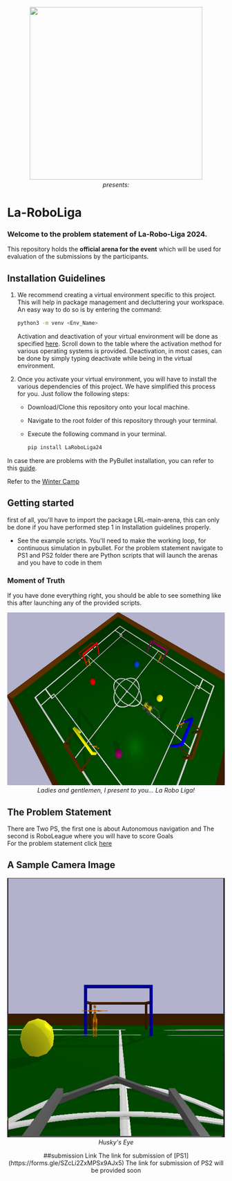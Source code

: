 <p align="center">
 <img  width="400" height="400" src="https://github.com/Robotics-Club-IIT-BHU/Vision2_20_Areana/blob/main/media/robo.jpg"><br>
  <i>presents:</i>  
</p>

# La-RoboLiga

### Welcome to the problem statement of La-Robo-Liga 2024.    
This repository holds the **official arena for the event** which will be used for evaluation of the submissions by the participants.

## Installation Guidelines  
1. We recommend creating a virtual environment specific to this project. This will help in package management and decluttering your workspace. An easy way to do so is by entering the command:

   ~~~bash
   python3 -m venv <Env_Name>
   ~~~

   Activation and deactivation of your virtual environment will be done as specified [here](https://docs.python.org/3/library/venv.html). Scroll down to the table where the activation method for various operating systems is provided. Deactivation, in most cases, can be done by simply typing deactivate while being in the virtual environment.

2. Once you activate your virtual environment, you will have to install the various dependencies of this project. We have simplified this process for you. Just follow the following steps:
   * Download/Clone this repository onto your local machine.
   * Navigate to the root folder of this repository through your terminal.
   * Execute the following command in your terminal.

      ~~~bash
      pip install LaRoboLiga24
      ~~~

In case there are problems with the PyBullet installation, you can refer to this [guide](https://github.com/Robotics-Club-IIT-BHU/Robo-Summer-Camp-20/blob/master/Part1/Subpart%201/README.md).

Refer to the [Winter Camp](https://github.com/Robotics-Club-IIT-BHU/Robotics-Winter-Camp-2023)

## Getting started
first of all, you'll have to import the package LRL-main-arena, this can only be done if you have performed step 1 in Installation guidelines properly. 

[//]: # (~~~python)

[//]: # (env = gym.make&#40;'LaRoboLiga24',)

[//]: # (    arena = "arena2")

[//]: # (    car_location=CAR_LOCATION,)

[//]: # (    visual_cam_settings=VISUAL_CAM_SETTINGS)

[//]: # (&#41;)

[//]: # (~~~)
* See the example scripts. You'll need to make the working loop, for continuous simulation in pybullet.
For the problem statement navigate to PS1 and PS2 folder there are Python scripts that will launch the arenas and you have to code in them 
### Moment of Truth
If you have done everything right, you should be able to see something like this after launching any of the provided scripts.
<p align="center">
 <img  width="750" height="400" src="img/PS2.png"><br>
 <i>Ladies and gentlemen, I present to you... La Robo Liga!</i>
</p>


## The Problem Statement  
There are Two PS, the first one is about Autonomous navigation and The second is RoboLeague where you will have to score Goals  
For the problem statement click [here](LA-ROBOLIGA.pdf) 
## A Sample Camera Image
<p align="center">
 <img  width="600" height="600" src="img/camera_feed.png"><br>
 <i>Husky's Eye</i>
</p>  
<p align="center">
 ##submission Link 
The link for submission of [PS1](https://forms.gle/SZcLi2ZxMPSx9AJx5)
The link for submission of PS2 will be provided soon 

</p>